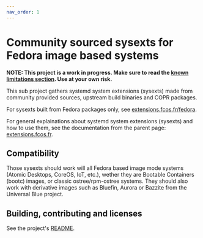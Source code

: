 ```yaml
---
nav_order: 1
---
```


# Community sourced sysexts for Fedora image based systems

**NOTE: This project is a work in progress. Make sure to read the [known
limitations section](https://extensions.fcos.fr/known-issues). Use at your own
risk.**

This sub project gathers systemd system extensions (sysexts) made from
community provided sources, upstream build binaries and COPR packages.

For sysexts built from Fedora packages only, see
[extensions.fcos.fr/fedora](https://extensions.fcos.fr/fedora).

For general explainations about systemd system extensions (sysexts) and how to
use them, see the documentation from the parent page:
[extensions.fcos.fr](https://extensions.fcos.fr).

## Compatibility

Those sysexts should work will all Fedora based image mode systems (Atomic
Desktops, CoreOS, IoT, etc.), wether they are Bootable Containers (bootc)
images, or classic ostree/rpm-ostree systems. They should also work with
derivative images such as Bluefin, Aurora or Bazzite from the Universal Blue
project.

## Building, contributing and licenses

See the project's [README](https://github.com/fedora-sysexts/community).
